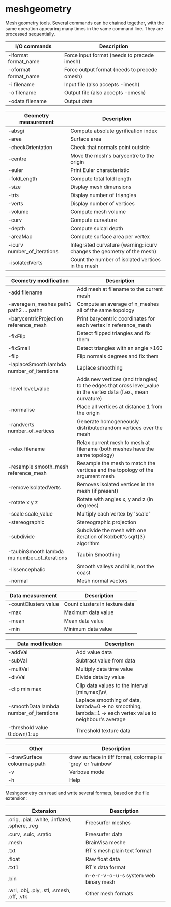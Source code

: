 meshgeometry
============

Mesh geometry tools. Several commands can be chained together, with the same operation
appearing many times in the same command line. They are processed sequentially.

I/O commands         |Description
---------------------|----------------
-iformat format_name |Force input format (needs to precede imesh)
-oformat format_name |Force output format (needs to precede omesh)
-i filename          |Input file (also accepts -imesh)
-o filename          |Output file (also accepts -omesh)
-odata filename      |Output data

Geometry measurement                             |Description
-------------------------------------------------|----------------
-absgi                                           |Compute absolute gyrification index
-area                                            |Surface area
-checkOrientation                                |Check that normals point outside
-centre                                          |Move the mesh's barycentre to the origin
-euler                                           |Print Euler characteristic
-foldLength                                      |Compute total fold length
-size                                            |Display mesh dimensions
-tris                                            |Display number of triangles
-verts                                           |Display number of vertices
-volume                                          |Compute mesh volume
-curv                                            |Compute curvature
-depth                                           |Compute sulcal depth
-areaMap                                         |Compute surface area per vertex
-icurv number_of_iterations                      |Integrated curvature (warning: icurv changes the geometry of the mesh)
-isolatedVerts                                   |Count the number of isolated vertices in the mesh

Geometry modification                            |Description
-------------------------------------------------|----------------
-add filename                                    |Add mesh at filename to the current mesh
-average n_meshes path1 path2 ... pathn          |Compute an average of n_meshes all of the same topology
-barycentricProjection reference_mesh            |Print barycentric coordinates for each vertex in reference_mesh
-fixFlip                                         |Detect flipped triangles and fix them
-fixSmall                                        |Detect triangles with an angle >160
-flip                                            |Flip normals degrees and fix them
-laplaceSmooth lambda number_of_iterations       |Laplace smoothing
-level level_value                               |Adds new vertices (and triangles) to the edges that cross level_value in the vertex data (f.ex., mean curvature)
-normalise                                       |Place all vertices at distance 1 from the origin
-randverts number_of_vertices                    |Generate homogeneously distributedrandom vertices over the mesh
-relax filename                                  |Relax current mesh to mesh at filename (both meshes have the same topology)
-resample smooth_mesh reference_mesh             |Resample the mesh to match the vertices and the topology of the argument mesh
-removeIsolatedVerts                             |Removes isolated vertices in the mesh (if present)
-rotate x y z                                    |Rotate with angles x, y and z (in degrees)
-scale scale_value                               |Multiply each vertex by 'scale'
-stereographic                                   |Stereographic projection
-subdivide                                       |Subdivide the mesh with one iteration of Kobbelt's sqrt(3) algorithm
-taubinSmooth lambda mu number_of_iterations     |Taubin Smoothing
-lissencephalic                                  |Smooth valleys and hills, not the coast
-normal                                          |Mesh normal vectors

Data measurement                                 |Description
-------------------------------------------------|----------------
-countClusters  value                            |Count clusters in texture data
-max                                             |Maximum data value
-mean                                            |Mean data value
-min                                             |Minimum data value

Data modification                                |Description
-------------------------------------------------|----------------
-addVal                                          |Add value data
-subVal                                          |Subtract value from data
-multVal                                         |Multiply data time value
-divVal                                          |Divide data by value
-clip min max                                    |Clip data values to the interval [min,max]\n\
-smoothData lambda number_of_iterations          |Laplace smoothing of data, lambda=0 -> no smoothing, lambda=1 -> each vertex value to neighbour's average
-threshold value 0:down/1:up                     |Threshold texture data

Other                                            |Description
-------------------------------------------------|----------------
-drawSurface colourmap path                      |draw surface in tiff format, colormap is 'grey' or 'rainbow'
-v                                               |Verbose mode
-h                                               |Help

Meshgeometry can read and write several formats, based on the file extension:

Extension                                        |Description
-------------------------------------------------|---------------------------
.orig, .pial, .white, .inflated, .sphere, .reg   |Freesurfer meshes
.curv, .sulc, .sratio                            |Freesurfer data
.mesh                                            |BrainVisa meshe
.txt                                             |RT's mesh plain text format
.float                                           |Raw float data
.txt1                                            |RT's data format
.bin                                             |n-e-r-v-o-u-s system web binary mesh
.wrl, .obj, .ply, .stl, .smesh, .off, .vtk       |Other mesh formats
